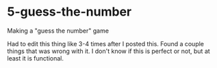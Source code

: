 # 5-guess-the-number
Making a "guess the number" game

Had to edit this thing like 3-4 times after I posted this.
Found a couple things that was wrong with it. I don't know if this is perfect
or not, but at least it is functional.
